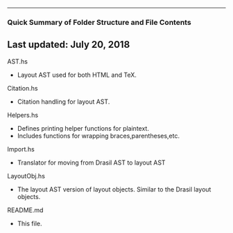 ----------------------------------------------------------
### Quick Summary of Folder Structure and File Contents
Last updated: July 20, 2018
----------------------------------------------------------

AST.hs
  - Layout AST used for both HTML and TeX.

Citation.hs
  - Citation handling for layout AST.

Helpers.hs
  - Defines printing helper functions for plaintext.
  - Includes functions for wrapping braces,parentheses,etc.

Import.hs
  - Translator for moving from Drasil AST to layout AST

LayoutObj.hs
  - The layout AST version of layout objects. Similar to the Drasil layout objects.
  
README.md
  - This file.